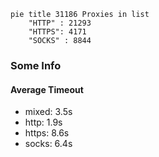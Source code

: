 
```mermaid
pie title 31186 Proxies in list
    "HTTP" : 21293
    "HTTPS": 4171
    "SOCKS" : 8844
```

### Some Info
#### Average Timeout

- mixed: 3.5s
- http: 1.9s
- https: 8.6s
- socks: 6.4s